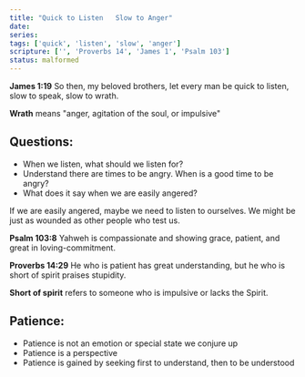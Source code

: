 ```yaml
---
title: "Quick to Listen   Slow to Anger"
date: 
series: 
tags: ['quick', 'listen', 'slow', 'anger']
scripture: ['', 'Proverbs 14', 'James 1', 'Psalm 103']
status: malformed
---
```



**James 1:19**
So then, my beloved brothers, let every man be quick to listen, slow to speak, slow to wrath.

**Wrath** means "anger, agitation of the soul, or impulsive"

## Questions:

- When we listen, what should we listen for? 
- Understand there are times to be angry. When is a good time to be angry? 
- What does it say when we are easily angered? 

If we are easily angered, maybe we need to listen to ourselves. We might be just as wounded as other people who test us.

**Psalm 103:8**
Yahweh is compassionate and showing grace, patient, and great in loving-commitment.

**Proverbs 14:29**
He who is patient has great understanding, but he who is short of spirit praises stupidity.

**Short of spirit** refers to someone who is impulsive or lacks the Spirit.

## Patience:

- Patience is not an emotion or special state we conjure up
- Patience is a perspective
- Patience is gained by seeking first to understand, then to be understood